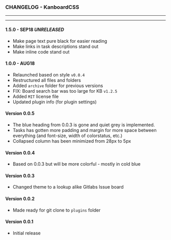 ### CHANGELOG - KanboardCSS
------
------

#### 1.5.0 - SEP18 _UNRELEASED_

- Make page text pure black for easier reading
- Make links in task descriptions stand out
- Make inline code stand out

#### 1.0.0 - AUG18

- Relaunched based on style `v0.0.4`
- Restructured all files and folders
- Added `archive` folder for previous versions
- FIX: Board search bar was too large for KB `v1.2.5`
- Added `MIT` license file
- Updated plugin info (for plugin settings)

#### Version 0.0.5

* The blue heading from 0.0.3 is gone and quiet grey is implemented.
* Tasks has gotten more padding and margin for more space between everything (and font-size, width of colorstatus, etc.)
* Collapsed column has been minimized from 28px to 5px

#### Version 0.0.4

* Based on 0.0.3 but will be more colorful - mostly in cold blue


#### Version 0.0.3

* Changed theme to a lookup alike Gitlabs Issue board


#### Version 0.0.2

* Made ready for git clone to `plugins` folder


#### Version 0.0.1

* Initial release

